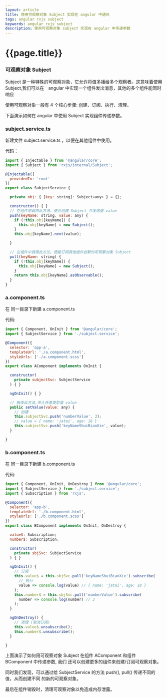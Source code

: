 ```yaml
--- 
layout: article 
title: 使用可观察对象 Subject 实现在 angular 中通讯
tags: angular rxjs subject
keywords: angular rxjs subject
description: 使用可观察对象 subject 实现在 angular 中传递参数
---
```


# {{page.title}}

### 可观察对象 Subject ###

Subject 是一种特殊的可观察对象，它允许将值多播给多个观察者。这意味着使用 Subject,我们可以在　angular 中实现一个组件发出消息，其他的多个组件能同时响应

使用可观察对象一般有 4 个核心步骤: 创建、订阅、执行、清理。

下面演示如何在 angular 中使用 Subject 实现组件传递参数。

### subject.service.ts ###
新建文件 subject.service.ts ，以便在其他组件中使用。

代码：
```js
import { Injectable } from '@angular/core';
import { Subject } from 'rxjs/internal/Subject';

@Injectable({
  providedIn: 'root'
})
export class SubjectService {

  private obj: { [key: string]: Subject<any> } = {};

  constructor() { }
  // 在组件用调用此方法，便会创建 Subject 并发送值 value
  push(keyName: string, value: any) {
    if (!this.obj[keyName]) {
      this.obj[keyName] = new Subject();
    }
    this.obj[keyName].next(value);

  }

  // 在组件中调用此方法，便能订阅其他组件创新的可观察对象 Subject
  pull(keyName: string) {
    if (!this.obj[keyName]) {
      this.obj[keyName] = new Subject();
    }
    return this.obj[keyName].asObservable();
  }
}

```
### a.component.ts ###
在 同一目录下新建 a.component.ts

代码:
```js
import { Component, OnInit } from '@angular/core';
import { SubjectService } from './subject.service';

@Component({
  selector: 'app-a',
  templateUrl: './a.component.html',
  styleUrls: ['./a.component.scss']
})
export class AComponent implements OnInit {

  constructor(
    private subjectSvc: SubjectService
  ) { }

  ngOnInit() { }

  // 触发此方法,传入任意类型值 value
  public setValue(value: any) {
    // 创建
    this.subjectSvc.push('numberValue', 3);
    // value = { name: 'jatai', age: 18 }
    this.subjectSvc.push('keyNameShuiBianXie', value); 
  }

}

```
### b.component.ts ###
在 同一目录下新建 b.component.ts

代码:
```js
import { Component, OnInit, OnDestroy } from '@angular/core';
import { SubjectService } from './subject.service';
import { Subscription } from 'rxjs';

@Component({
  selector: 'app-b',
  templateUrl: './b.component.html',
  styleUrls: ['./b.component.scss']
})
export class BComponent implements OnInit, OnDestroy {

  value$: Subscription;
  number$: Subscription;

  constructor(
    private sbjSvc: SubjectService
  ) { }

  ngOnInit() {
    // 订阅
    this.value$ = this.sbjSvc.pull('keyNameShuiBianXie').subscribe(
      // 执行
      value => console.log(value) // { name: 'jatai', age: 18 }
    );
    this.number$ = this.sbjSvc.pull('numberValue').subscribe(
      number => console.log(number) // 3
    );
  }

  ngOnDestroy() {
    // 清理 (取消订阅)
    this.value$.unsubscribe();
    this.number$.unsubscribe();
  }

}
```

上面演示了如何用可观察对象 Subject 在组件 AComponent 和组件 BComponent 中传递参数, 我们
还可以创建更多的组件来创建/订阅可观察对象。

同时我们发现，可以通过给 SubjectService 的方法 push(), pull() 传递不同的值，从而创建不同
的新的可观察对象。

最后在组件销毁时，清理可观察对象以免造成内存泄露。
